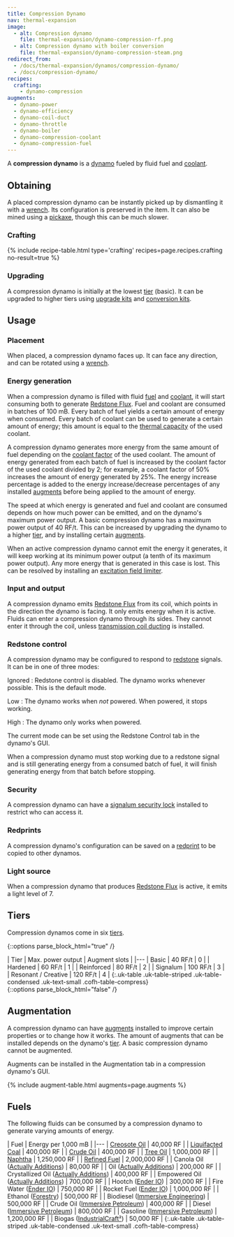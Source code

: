 ```yaml
---
title: Compression Dynamo
nav: thermal-expansion
image:
  - alt: Compression dynamo
    file: thermal-expansion/dynamo-compression-rf.png
  - alt: Compression dynamo with boiler conversion
    file: thermal-expansion/dynamo-compression-steam.png
redirect_from:
  - /docs/thermal-expansion/dynamos/compression-dynamo/
  - /docs/compression-dynamo/
recipes:
  crafting:
    - dynamo-compression
augments:
  - dynamo-power
  - dynamo-efficiency
  - dynamo-coil-duct
  - dynamo-throttle
  - dynamo-boiler
  - dynamo-compression-coolant
  - dynamo-compression-fuel
---
```


A **compression dynamo** is a [dynamo](/docs/thermal-expansion/dynamos/) fueled by fluid fuel and
[coolant](/docs/thermal-expansion/coolants/).


Obtaining
---------

A placed compression dynamo can be instantly picked up by dismantling it with a
[wrench](/docs/wrenches/). Its configuration is preserved in the item. It can
also be mined using a [pickaxe](https://minecraft.gamepedia.com/Pickaxe), though
this can be much slower.

### Crafting
{% include recipe-table.html type='crafting' recipes=page.recipes.crafting no-result=true %}

### Upgrading
A compression dynamo is initially at the lowest [tier](#tiers) (basic). It can
be upgraded to higher tiers using [upgrade kits](/docs/thermal-foundation/upgrade-kits/) and
[conversion kits](/docs/thermal-foundation/conversion-kits/).


Usage
-----

### Placement
When placed, a compression dynamo faces up. It can face any direction, and can
be rotated using a [wrench](/docs/wrenches/).

### Energy generation
When a compression dynamo is filled with fluid [fuel](#fuels) and
[coolant](/docs/thermal-expansion/coolants/), it will start consuming both to generate [Redstone
Flux](/docs/redstone-flux/). Fuel and coolant are consumed in batches of 100 mB.
Every batch of fuel yields a certain amount of energy when consumed. Every batch
of coolant can be used to generate a certain amount of energy; this amount is
equal to the [thermal capacity](/docs/thermal-expansion/coolants/#usage) of the used coolant.

A compression dynamo generates more energy from the same amount of fuel
depending on the [coolant factor](/docs/thermal-expansion/coolants/#usage) of the used coolant.
The amount of energy generated from each batch of fuel is increased by the
coolant factor of the used coolant divided by 2; for example, a coolant factor
of 50% increases the amount of energy generated by 25%. The energy increase
percentage is added to the energy increase/decrease percentages of any installed
[augments](#augmentation) before being applied to the amount of energy.

The speed at which energy is generated and fuel and coolant are consumed depends
on how much power can be emitted, and on the dynamo's maximum power output. A
basic compression dynamo has a maximum power output of 40 RF/t. This can be
increased by upgrading the dynamo to a higher [tier](#tiers), and by installing
certain [augments](#augmentation).

When an active compression dynamo cannot emit the energy it generates, it will
keep working at its minimum power output (a tenth of its maximum power output).
Any more energy that is generated in this case is lost. This can be resolved by
installing an [excitation field
limiter](/docs/thermal-expansion/augment-excitation-field-limiter/).

### Input and output
A compression dynamo emits [Redstone Flux](/docs/redstone-flux/) from its coil,
which points in the direction the dynamo is facing. It only emits energy when it
is active. Fluids can enter a compression dynamo through its sides. They cannot
enter it through the coil, unless [transmission coil
ducting](/docs/thermal-expansion/augment-transmission-coil-ducting/) is installed.

### Redstone control
A compression dynamo may be configured to respond to
[redstone](https://minecraft.gamepedia.com/Redstone) signals. It can be in one
of three modes:

Ignored
: Redstone control is disabled. The dynamo works whenever possible. This is the
default mode.

Low
: The dynamo works when *not* powered. When powered, it stops working.

High
: The dynamo only works when powered.

The current mode can be set using the Redstone Control tab in the dynamo's GUI.

When a compression dynamo must stop working due to a redstone signal and is
still generating energy from a consumed batch of fuel, it will finish generating
energy from that batch before stopping.

### Security
A compression dynamo can have a [signalum security
lock](/docs/thermal-foundation/signalum-security-lock/) installed to restrict who can access it.

### Redprints
A compression dynamo's configuration can be saved on a
[redprint](/docs/thermal-foundation/redprint/) to be copied to other dynamos.

### Light source
When a compression dynamo that produces [Redstone Flux](/docs/redstone-flux/) is
active, it emits a light level of 7.


Tiers
-----

Compression dynamos come in six [tiers](/docs/thermal-foundation/tiers/).

{::options parse_block_html="true" /}
<div class="uk-overflow-container">
| Tier | Max. power output | Augment slots |
|---
| Basic | 40 RF/t | 0 |
| Hardened | 60 RF/t | 1 |
| Reinforced | 80 RF/t | 2 |
| Signalum | 100 RF/t | 3 |
| Resonant / Creative | 120 RF/t | 4 |
{:.uk-table .uk-table-striped .uk-table-condensed .uk-text-small .cofh-table-compress}
</div>
{::options parse_block_html="false" /}


Augmentation
------------

A compression dynamo can have [augments](/docs/thermal-expansion/augments/) installed to improve
certain properties or to change how it works. The amount of augments that can be
installed depends on the dynamo's [tier](#tiers). A basic compression dynamo
cannot be augmented.

Augments can be installed in the Augmentation tab in a compression dynamo's GUI.

{% include augment-table.html augments=page.augments %}


Fuels
-----

The following fluids can be consumed by a compression dynamo to generate varying
amounts of energy.

| Fuel | Energy per 1,000 mB |
|---
| [Creosote Oil](/docs/thermal-foundation/creosote-oil/) | 40,000 RF |
| [Liquifacted Coal](/docs/thermal-foundation/liquifacted-coal/) | 400,000 RF |
| [Crude Oil](/docs/thermal-foundation/crude-oil/) | 400,000 RF |
| [Tree Oil](/docs/thermal-foundation/tree-oil/) | 1,000,000 RF |
| [Naphtha](/docs/thermal-foundation/naphtha/) | 1,250,000 RF |
| [Refined Fuel](/docs/thermal-foundation/refined-fuel/) | 2,000,000 RF |
| Canola Oil ([Actually Additions](https://minecraft.curseforge.com/projects/actually-additions)) | 80,000 RF |
| Oil ([Actually Additions](https://minecraft.curseforge.com/projects/actually-additions)) | 200,000 RF |
| Crystallized Oil ([Actually Additions](https://minecraft.curseforge.com/projects/actually-additions)) | 400,000 RF |
| Empowered Oil ([Actually Additions](https://minecraft.curseforge.com/projects/actually-additions)) | 700,000 RF |
| Hootch ([Ender IO](http://enderio.com/)) | 300,000 RF |
| Fire Water ([Ender IO](http://enderio.com/)) | 750,000 RF |
| Rocket Fuel ([Ender IO](http://enderio.com/)) | 1,000,000 RF |
| Ethanol ([Forestry](https://forestryforminecraft.info/)) | 500,000 RF |
| Biodiesel ([Immersive Engineering](https://mods.curse.com/mc-mods/minecraft/231951-immersive-engineering)) | 500,000 RF |
| Crude Oil ([Immersive Petroleum](https://minecraft.curseforge.com/projects/immersive-petroleum)) | 400,000 RF |
| Diesel ([Immersive Petroleum](https://minecraft.curseforge.com/projects/immersive-petroleum)) | 800,000 RF |
| Gasoline ([Immersive Petroleum](https://minecraft.curseforge.com/projects/immersive-petroleum)) | 1,200,000 RF |
| Biogas ([IndustrialCraft²](https://www.industrial-craft.net/)) | 50,000 RF |
{:.uk-table .uk-table-striped .uk-table-condensed .uk-text-small .cofh-table-compress}
